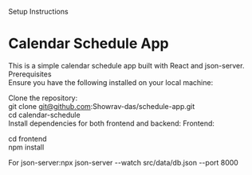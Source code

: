 Setup Instructions </br>

# Calendar Schedule App

This is a simple calendar schedule app built with React and json-server.
Prerequisites
</br>
Ensure you have the following installed on your local machine:
</br>

Clone the repository:</br>
git clone git@github.com:Showrav-das/schedule-app.git</br>
cd calendar-schedule</br>
Install dependencies for both frontend and backend: Frontend:</br>

cd frontend</br>
npm install</br>

For json-server:npx json-server --watch src/data/db.json --port 8000
